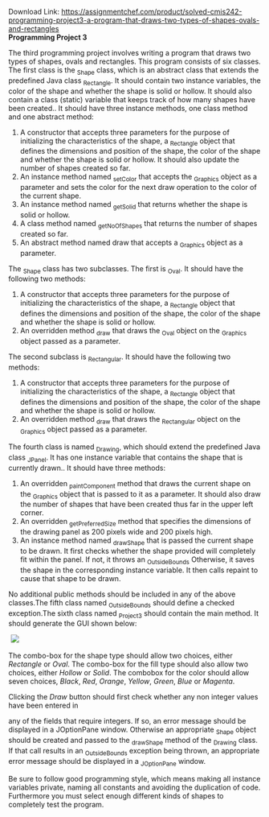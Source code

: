 Download Link: https://assignmentchef.com/product/solved-cmis242-programming-project3-a-program-that-draws-two-types-of-shapes-ovals-and-rectangles
<br>
<strong>Programming Project 3 </strong>

The third programming project involves writing a program that draws two types of shapes, ovals and rectangles. This program consists of six classes. The first class is the <sub>Shape</sub> class, which is an abstract class that extends the predefined Java class <sub>Rectangle</sub>. It should contain two instance variables, the color of the shape and whether the shape is solid or hollow. It should also contain a class (static) variable that keeps track of how many shapes have been created.. It should have three instance methods, one class method and one abstract method:

<ol>

 <li>A constructor that accepts three parameters for the purpose of initializing the characteristics of the shape, a <sub>Rectangle</sub> object that defines the dimensions and position of the shape, the color of the shape and whether the shape is solid or hollow. It should also update the number of shapes created so far.</li>

 <li>An instance method named <sub>setColor</sub> that accepts the <sub>Graphics</sub> object as a parameter and sets the color for the next draw operation to the color of the current shape.</li>

 <li>An instance method named <sub>getSolid</sub> that returns whether the shape is solid or hollow.</li>

 <li>A class method named <sub>getNoOfShapes</sub> that returns the number of shapes created so far.</li>

 <li>An abstract method named draw that accepts a <sub>Graphics</sub> object as a parameter.</li>

</ol>

The <sub>Shape</sub> class has two subclasses. The first is <sub>Oval</sub>. It should have the following two methods:

<ol>

 <li>A constructor that accepts three parameters for the purpose of initializing the characteristics of the shape, a <sub>Rectangle</sub> object that defines the dimensions and position of the shape, the color of the shape and whether the shape is solid or hollow.</li>

 <li>An overridden method <sub>draw</sub> that draws the <sub>Oval</sub> object on the <sub>Graphics</sub> object passed as a parameter.</li>

</ol>

The second subclass is <sub>Rectangular</sub>. It should have the following two methods:

<ol>

 <li>A constructor that accepts three parameters for the purpose of initializing the characteristics of the shape, a <sub>Rectangle</sub> object that defines the dimensions and position of the shape, the color of the shape and whether the shape is solid or hollow.</li>

 <li>An overridden method <sub>draw</sub> that draws the <sub>Rectangular</sub> object on the <sub>Graphics</sub> object passed as a parameter.</li>

</ol>

The fourth class is named <sub>Drawing</sub>, which should extend the predefined Java class <sub>JPanel</sub>. It has one instance variable that contains the shape that is currently drawn.. It should have three methods:

<ol>

 <li>An overridden <sub>paintComponent</sub> method that draws the current shape on the <sub>Graphics</sub> object that is passed to it as a parameter. It should also draw the number of shapes that have been created thus far in the upper left corner.</li>

 <li>An overridden <sub>getPreferredSize</sub> method that specifies the dimensions of the drawing panel as 200 pixels wide and 200 pixels high.</li>

 <li>An instance method named <sub>drawShape</sub> that is passed the current shape to be drawn. It first checks whether the shape provided will completely fit within the panel. If not, it throws an <sub>OutsideBounds</sub> Otherwise, it saves the shape in the corresponding instance variable. It then calls repaint to cause that shape to be drawn.</li>

</ol>

No additional public methods should be included in any of the above classes.The fifth class named <sub>OutsideBounds</sub> should define a checked exception.The sixth class named <sub>Project3</sub> should contain the main method. It should generate the GUI shown below:

<img decoding="async" data-recalc-dims="1" data-src="https://i0.wp.com/www.ankitcodinghub.com/wp-content/uploads/2020/05/453.png?w=980&amp;ssl=1" class="lazyload" src="data:image/gif;base64,R0lGODlhAQABAAAAACH5BAEKAAEALAAAAAABAAEAAAICTAEAOw==">

 <noscript>

  <img decoding="async" src="https://i0.wp.com/www.ankitcodinghub.com/wp-content/uploads/2020/05/453.png?w=980&amp;ssl=1" data-recalc-dims="1">

 </noscript>

The combo-box for the shape type should allow two choices, either <em>Rectangle</em> or <em>Oval</em>. The combo-box for the fill type should also allow two choices, either <em>Hollow</em> or <em>Solid</em>. The combobox for the color should allow seven choices, <em>Black</em>, <em>Red</em>, <em>Orange</em>, <em>Yellow</em>, <em>Green</em>, <em>Blue</em> or <em>Magenta</em>.

Clicking the <em>Draw</em> button should first check whether any non integer values have been entered in

any of the fields that require integers. If so, an error message should be displayed in a JOptionPane window. Otherwise an appropriate <sub>Shape</sub> object should be created and passed to the <sub>drawShape</sub> method of the <sub>Drawing</sub> class. If that call results in an <sub>OutsideBounds</sub> exception being thrown, an appropriate error message should be displayed in a <sub>JOptionPane</sub> window.

Be sure to follow good programming style, which means making all instance variables private, naming all constants and avoiding the duplication of code. Furthermore you must select enough different kinds of shapes to completely test the program.